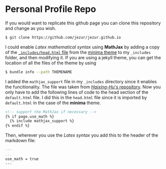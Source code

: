 # Personal Profile Repo

If you would want to replicate this github page you can clone this repository and 
change as you wish.
```bash
$ git clone https://github.com/jezur/jezur.github.io
```
I could enable *Latex mathematical syntax* using **MathJax** by adding a copy of the 
[`_includes/head.html` file](_includes/head.html) from the 
[minima theme](https://github.com/jekyll/minima) to my `_includes` folder,
and then modifying it. 
If you are using a jekyll theme, you can get the location of 
all the files of the theme by using 
```bash
$ bundle info --path THEMENAME
```

I added the `mathjax_support`
file in my `_includes` directory since it enables the funcitionality. The file was taken from 
[*Haixing-Hu*'s repository](https://github.com/Haixing-Hu/Haixing-Hu.github.io). 
Now you only have 
to add the following lines of code to the head section of the `default.html` file. I did this in 
the `head.html` file since it is imported by `default.html` in the case
of the **minima** theme.  
```html
<!-- support the MathJax if necessary -->
{% if page.use_math %}
  {% include mathjax_support %}
{% endif %}
```

Then, wherever you use the *Latex syntax* you add this to the header of the 
markdown file:
```markdown
---
...
use_math = true
---
``` 
